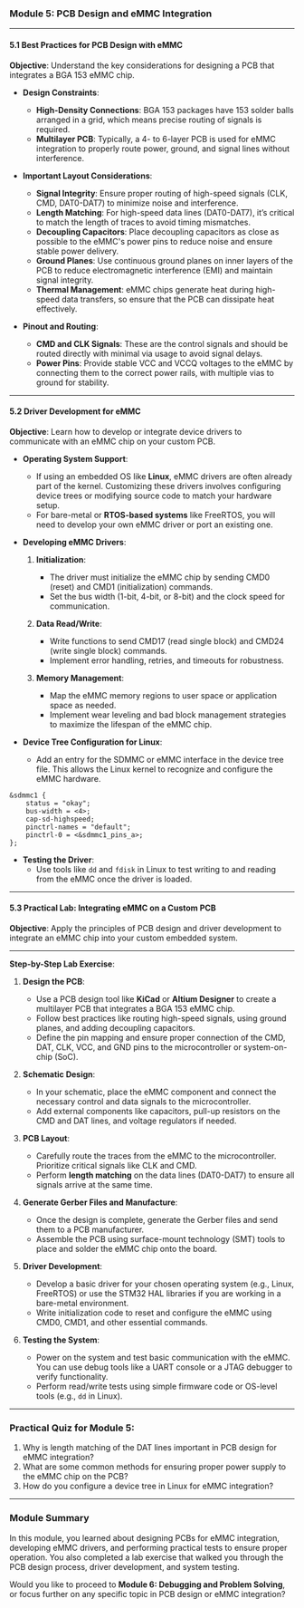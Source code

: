 ### Module 5: PCB Design and eMMC Integration

---

#### **5.1 Best Practices for PCB Design with eMMC**

**Objective**: Understand the key considerations for designing a PCB that integrates a BGA 153 eMMC chip.

- **Design Constraints**:
  - **High-Density Connections**: BGA 153 packages have 153 solder balls arranged in a grid, which means precise routing of signals is required. 
  - **Multilayer PCB**: Typically, a 4- to 6-layer PCB is used for eMMC integration to properly route power, ground, and signal lines without interference.

- **Important Layout Considerations**:
  - **Signal Integrity**: Ensure proper routing of high-speed signals (CLK, CMD, DAT0-DAT7) to minimize noise and interference.
  - **Length Matching**: For high-speed data lines (DAT0-DAT7), it’s critical to match the length of traces to avoid timing mismatches.
  - **Decoupling Capacitors**: Place decoupling capacitors as close as possible to the eMMC's power pins to reduce noise and ensure stable power delivery.
  - **Ground Planes**: Use continuous ground planes on inner layers of the PCB to reduce electromagnetic interference (EMI) and maintain signal integrity.
  - **Thermal Management**: eMMC chips generate heat during high-speed data transfers, so ensure that the PCB can dissipate heat effectively.

- **Pinout and Routing**:
  - **CMD and CLK Signals**: These are the control signals and should be routed directly with minimal via usage to avoid signal delays.
  - **Power Pins**: Provide stable VCC and VCCQ voltages to the eMMC by connecting them to the correct power rails, with multiple vias to ground for stability.

---

#### **5.2 Driver Development for eMMC**

**Objective**: Learn how to develop or integrate device drivers to communicate with an eMMC chip on your custom PCB.

- **Operating System Support**:
  - If using an embedded OS like **Linux**, eMMC drivers are often already part of the kernel. Customizing these drivers involves configuring device trees or modifying source code to match your hardware setup.
  - For bare-metal or **RTOS-based systems** like FreeRTOS, you will need to develop your own eMMC driver or port an existing one.

- **Developing eMMC Drivers**:
  1. **Initialization**:
     - The driver must initialize the eMMC chip by sending CMD0 (reset) and CMD1 (initialization) commands.
     - Set the bus width (1-bit, 4-bit, or 8-bit) and the clock speed for communication.

  2. **Data Read/Write**:
     - Write functions to send CMD17 (read single block) and CMD24 (write single block) commands.
     - Implement error handling, retries, and timeouts for robustness.

  3. **Memory Management**:
     - Map the eMMC memory regions to user space or application space as needed.
     - Implement wear leveling and bad block management strategies to maximize the lifespan of the eMMC chip.

- **Device Tree Configuration for Linux**:
  - Add an entry for the SDMMC or eMMC interface in the device tree file. This allows the Linux kernel to recognize and configure the eMMC hardware.

```dts
&sdmmc1 {
    status = "okay";
    bus-width = <4>;
    cap-sd-highspeed;
    pinctrl-names = "default";
    pinctrl-0 = <&sdmmc1_pins_a>;
};
```

- **Testing the Driver**:
  - Use tools like `dd` and `fdisk` in Linux to test writing to and reading from the eMMC once the driver is loaded.

---

#### **5.3 Practical Lab: Integrating eMMC on a Custom PCB**

**Objective**: Apply the principles of PCB design and driver development to integrate an eMMC chip into your custom embedded system.

---

**Step-by-Step Lab Exercise**:

1. **Design the PCB**:
   - Use a PCB design tool like **KiCad** or **Altium Designer** to create a multilayer PCB that integrates a BGA 153 eMMC chip.
   - Follow best practices like routing high-speed signals, using ground planes, and adding decoupling capacitors.
   - Define the pin mapping and ensure proper connection of the CMD, DAT, CLK, VCC, and GND pins to the microcontroller or system-on-chip (SoC).

2. **Schematic Design**:
   - In your schematic, place the eMMC component and connect the necessary control and data signals to the microcontroller.
   - Add external components like capacitors, pull-up resistors on the CMD and DAT lines, and voltage regulators if needed.

3. **PCB Layout**:
   - Carefully route the traces from the eMMC to the microcontroller. Prioritize critical signals like CLK and CMD.
   - Perform **length matching** on the data lines (DAT0-DAT7) to ensure all signals arrive at the same time.

4. **Generate Gerber Files and Manufacture**:
   - Once the design is complete, generate the Gerber files and send them to a PCB manufacturer.
   - Assemble the PCB using surface-mount technology (SMT) tools to place and solder the eMMC chip onto the board.

5. **Driver Development**:
   - Develop a basic driver for your chosen operating system (e.g., Linux, FreeRTOS) or use the STM32 HAL libraries if you are working in a bare-metal environment.
   - Write initialization code to reset and configure the eMMC using CMD0, CMD1, and other essential commands.

6. **Testing the System**:
   - Power on the system and test basic communication with the eMMC. You can use debug tools like a UART console or a JTAG debugger to verify functionality.
   - Perform read/write tests using simple firmware code or OS-level tools (e.g., `dd` in Linux).

---

### **Practical Quiz for Module 5**:
1. Why is length matching of the DAT lines important in PCB design for eMMC integration?
2. What are some common methods for ensuring proper power supply to the eMMC chip on the PCB?
3. How do you configure a device tree in Linux for eMMC integration?

---

### **Module Summary**

In this module, you learned about designing PCBs for eMMC integration, developing eMMC drivers, and performing practical tests to ensure proper operation. You also completed a lab exercise that walked you through the PCB design process, driver development, and system testing.

Would you like to proceed to **Module 6: Debugging and Problem Solving**, or focus further on any specific topic in PCB design or eMMC integration?